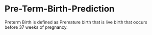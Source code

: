 # Pre-Term-Birth-Prediction
Preterm Birth is defined as Premature birth that is live birth that occurs before 37 weeks of pregnancy.
